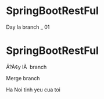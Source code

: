 # SpringBootRestFul


Day la branch _ 01
# SpringBootRestFul

Ä?Ã¢y lÃ  branch

Merge branch

Ha Noi tinh yeu cua toi
